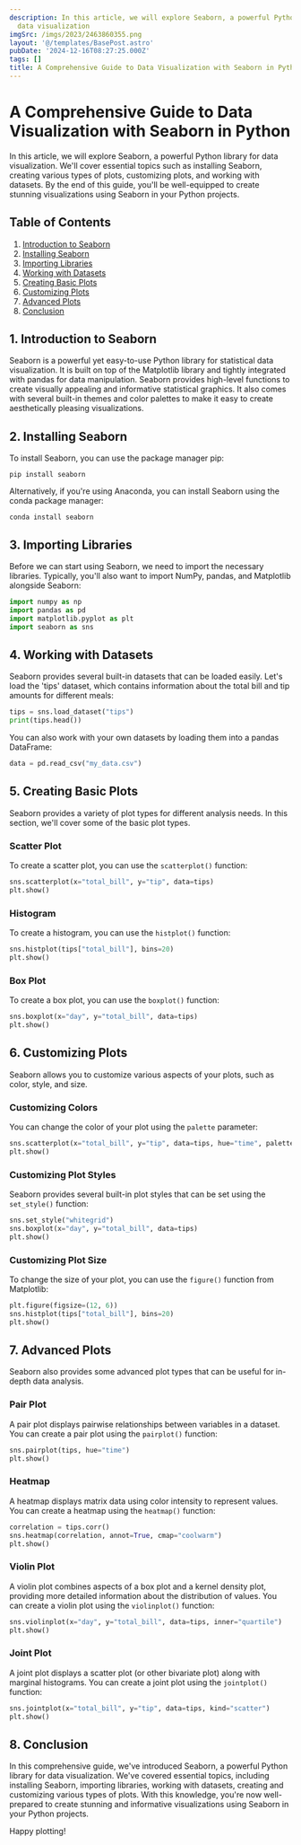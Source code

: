 ```yaml
---
description: In this article, we will explore Seaborn, a powerful Python library for
  data visualization
imgSrc: /imgs/2023/2463860355.png
layout: '@/templates/BasePost.astro'
pubDate: '2024-12-16T08:27:25.000Z'
tags: []
title: A Comprehensive Guide to Data Visualization with Seaborn in Python
---
```


# A Comprehensive Guide to Data Visualization with Seaborn in Python

In this article, we will explore Seaborn, a powerful Python library for data visualization. We'll cover essential topics such as installing Seaborn, creating various types of plots, customizing plots, and working with datasets. By the end of this guide, you'll be well-equipped to create stunning visualizations using Seaborn in your Python projects.

## Table of Contents

1. [Introduction to Seaborn](#introduction)
2. [Installing Seaborn](#installation)
3. [Importing Libraries](#importing)
4. [Working with Datasets](#datasets)
5. [Creating Basic Plots](#basic-plots)
6. [Customizing Plots](#customizing)
7. [Advanced Plots](#advanced-plots)
8. [Conclusion](#conclusion)

<a name="introduction"></a>
## 1. Introduction to Seaborn

Seaborn is a powerful yet easy-to-use Python library for statistical data visualization. It is built on top of the Matplotlib library and tightly integrated with pandas for data manipulation. Seaborn provides high-level functions to create visually appealing and informative statistical graphics. It also comes with several built-in themes and color palettes to make it easy to create aesthetically pleasing visualizations.

<a name="installation"></a>
## 2. Installing Seaborn

To install Seaborn, you can use the package manager pip:

```
pip install seaborn
```

Alternatively, if you're using Anaconda, you can install Seaborn using the conda package manager:

```
conda install seaborn
```

<a name="importing"></a>
## 3. Importing Libraries

Before we can start using Seaborn, we need to import the necessary libraries. Typically, you'll also want to import NumPy, pandas, and Matplotlib alongside Seaborn:

```python
import numpy as np
import pandas as pd
import matplotlib.pyplot as plt
import seaborn as sns
```

<a name="datasets"></a>
## 4. Working with Datasets

Seaborn provides several built-in datasets that can be loaded easily. Let's load the 'tips' dataset, which contains information about the total bill and tip amounts for different meals:

```python
tips = sns.load_dataset("tips")
print(tips.head())
```

You can also work with your own datasets by loading them into a pandas DataFrame:

```python
data = pd.read_csv("my_data.csv")
```

<a name="basic-plots"></a>
## 5. Creating Basic Plots

Seaborn provides a variety of plot types for different analysis needs. In this section, we'll cover some of the basic plot types.

### Scatter Plot

To create a scatter plot, you can use the `scatterplot()` function:

```python
sns.scatterplot(x="total_bill", y="tip", data=tips)
plt.show()
```

### Histogram

To create a histogram, you can use the `histplot()` function:

```python
sns.histplot(tips["total_bill"], bins=20)
plt.show()
```

### Box Plot

To create a box plot, you can use the `boxplot()` function:

```python
sns.boxplot(x="day", y="total_bill", data=tips)
plt.show()
```

<a name="customizing"></a>
## 6. Customizing Plots

Seaborn allows you to customize various aspects of your plots, such as color, style, and size.

### Customizing Colors

You can change the color of your plot using the `palette` parameter:

```python
sns.scatterplot(x="total_bill", y="tip", data=tips, hue="time", palette="coolwarm")
plt.show()
```

### Customizing Plot Styles

Seaborn provides several built-in plot styles that can be set using the `set_style()` function:

```python
sns.set_style("whitegrid")
sns.boxplot(x="day", y="total_bill", data=tips)
plt.show()
```

### Customizing Plot Size

To change the size of your plot, you can use the `figure()` function from Matplotlib:

```python
plt.figure(figsize=(12, 6))
sns.histplot(tips["total_bill"], bins=20)
plt.show()
```

<a name="advanced-plots"></a>
## 7. Advanced Plots

Seaborn also provides some advanced plot types that can be useful for in-depth data analysis.

### Pair Plot

A pair plot displays pairwise relationships between variables in a dataset. You can create a pair plot using the `pairplot()` function:

```python
sns.pairplot(tips, hue="time")
plt.show()
```

### Heatmap

A heatmap displays matrix data using color intensity to represent values. You can create a heatmap using the `heatmap()` function:

```python
correlation = tips.corr()
sns.heatmap(correlation, annot=True, cmap="coolwarm")
plt.show()
```

### Violin Plot

A violin plot combines aspects of a box plot and a kernel density plot, providing more detailed information about the distribution of values. You can create a violin plot using the `violinplot()` function:

```python
sns.violinplot(x="day", y="total_bill", data=tips, inner="quartile")
plt.show()
```

### Joint Plot

A joint plot displays a scatter plot (or other bivariate plot) along with marginal histograms. You can create a joint plot using the `jointplot()` function:

```python
sns.jointplot(x="total_bill", y="tip", data=tips, kind="scatter")
plt.show()
```

<a name="conclusion"></a>
## 8. Conclusion

In this comprehensive guide, we've introduced Seaborn, a powerful Python library for data visualization. We've covered essential topics, including installing Seaborn, importing libraries, working with datasets, creating and customizing various types of plots. With this knowledge, you're now well-prepared to create stunning and informative visualizations using Seaborn in your Python projects.

Happy plotting!
